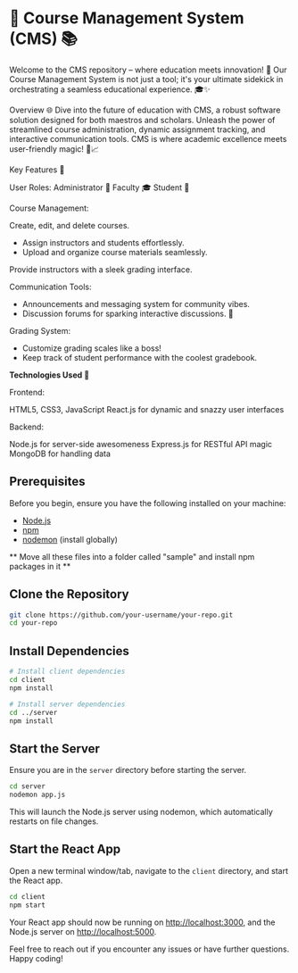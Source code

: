 # 🚀 Course Management System (CMS) 📚


Welcome to the CMS repository – where education meets innovation! 🌟 Our Course Management System is not just a tool; it's your ultimate sidekick in orchestrating a seamless educational experience. 🎓✨

Overview 🌐
Dive into the future of education with CMS, a robust software solution designed for both maestros and scholars. Unleash the power of streamlined course administration, dynamic assignment tracking, and interactive communication tools. CMS is where academic excellence meets user-friendly magic! 🚀📈

Key Features 🌈

User Roles:
Administrator 👑
Faculty 🎓
Student 📝

Course Management:

Create, edit, and delete courses.

- Assign instructors and students effortlessly.
- Upload and organize course materials seamlessly.

Provide instructors with a sleek grading interface.

Communication Tools:

- Announcements and messaging system for community vibes.
- Discussion forums for sparking interactive discussions. 💬

Grading System:

- Customize grading scales like a boss!
- Keep track of student performance with the coolest gradebook.


**Technologies Used 🚀**

Frontend:

HTML5, CSS3, JavaScript
React.js for dynamic and snazzy user interfaces

Backend:

Node.js for server-side awesomeness
Express.js for RESTful API magic
MongoDB for handling data 

## Prerequisites

Before you begin, ensure you have the following installed on your machine:

- [Node.js](https://nodejs.org/)
- [npm](https://www.npmjs.com/)
- [nodemon](https://nodemon.io/) (install globally)

** Move all these files into a folder called "sample" and install npm packages in it **

## Clone the Repository

```bash
git clone https://github.com/your-username/your-repo.git
cd your-repo
```

## Install Dependencies


```bash
# Install client dependencies
cd client
npm install

# Install server dependencies
cd ../server
npm install
```

## Start the Server

Ensure you are in the `server` directory before starting the server.

```bash
cd server
nodemon app.js
```

This will launch the Node.js server using nodemon, which automatically restarts on file changes.

## Start the React App

Open a new terminal window/tab, navigate to the `client` directory, and start the React app.

```bash
cd client
npm start
```

Your React app should now be running on [http://localhost:3000](http://localhost:3000), and the Node.js server on [http://localhost:5000](http://localhost:5000).


Feel free to reach out if you encounter any issues or have further questions. Happy coding!
